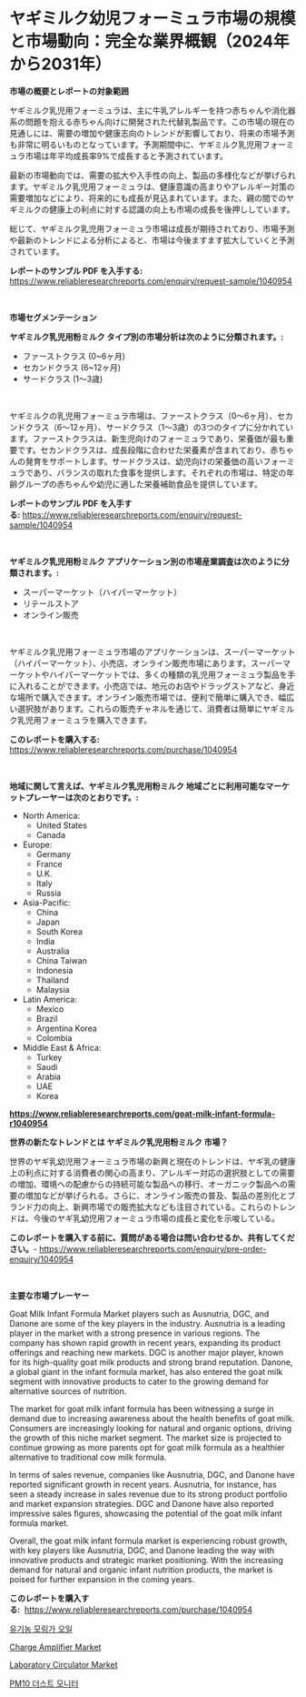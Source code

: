 <p><h1>ヤギミルク幼児フォーミュラ市場の規模と市場動向：完全な業界概観（2024年から2031年）</h1></p><p><strong>市場の概要とレポートの対象範囲</strong></p>
<p><p>ヤギミルク乳児用フォーミュラは、主に牛乳アレルギーを持つ赤ちゃんや消化器系の問題を抱える赤ちゃん向けに開発された代替乳製品です。この市場の現在の見通しには、需要の増加や健康志向のトレンドが影響しており、将来の市場予測も非常に明るいものとなっています。予測期間中に、ヤギミルク乳児用フォーミュラ市場は年平均成長率9%で成長すると予測されています。</p><p>最新の市場動向では、需要の拡大や入手性の向上、製品の多様化などが挙げられます。ヤギミルク乳児用フォーミュラは、健康意識の高まりやアレルギー対策の需要増加などにより、将来的にも成長が見込まれています。また、親の間でのヤギミルクの健康上の利点に対する認識の向上も市場の成長を後押ししています。</p><p>総じて、ヤギミルク乳児用フォーミュラ市場は成長が期待されており、市場予測や最新のトレンドによる分析によると、市場は今後ますます拡大していくと予測されています。</p></p>
<p><strong>レポートのサンプル PDF を入手する:</strong> <a href="https://www.reliableresearchreports.com/enquiry/request-sample/1040954">https://www.reliableresearchreports.com/enquiry/request-sample/1040954</a></p>
<p>&nbsp;</p>
<p><strong>市場セグメンテーション</strong></p>
<p><strong>ヤギミルク乳児用粉ミルク タイプ別の市場分析は次のように分類されます。:</strong></p>
<p><ul><li>ファーストクラス (0~6ヶ月)</li><li>セカンドクラス (6~12ヶ月)</li><li>サードクラス (1～3歳)</li></ul></p>
<p>&nbsp;</p>
<p><p>ヤギミルクの乳児用フォーミュラ市場は、ファーストクラス（0〜6ヶ月）、セカンドクラス（6〜12ヶ月）、サードクラス（1〜3歳）の3つのタイプに分かれています。ファーストクラスは、新生児向けのフォーミュラであり、栄養価が最も重要です。セカンドクラスは、成長段階に合わせた栄養素が含まれており、赤ちゃんの発育をサポートします。サードクラスは、幼児向けの栄養価の高いフォーミュラであり、バランスの取れた食事を提供します。それぞれの市場は、特定の年齢グループの赤ちゃんや幼児に適した栄養補助食品を提供しています。</p></p>
<p><strong>レポートのサンプル PDF を入手する:</strong>&nbsp;<a href="https://www.reliableresearchreports.com/enquiry/request-sample/1040954">https://www.reliableresearchreports.com/enquiry/request-sample/1040954</a></p>
<p>&nbsp;</p>
<p><strong> ヤギミルク乳児用粉ミルク アプリケーション別の市場産業調査は次のように分類されます。:</strong></p>
<p><ul><li>スーパーマーケット（ハイパーマーケット）</li><li>リテールストア</li><li>オンライン販売</li></ul></p>
<p>&nbsp;</p>
<p><p>ヤギミルク乳児用フォーミュラ市場のアプリケーションは、スーパーマーケット（ハイパーマーケット）、小売店、オンライン販売市場にあります。スーパーマーケットやハイパーマーケットでは、多くの種類の乳児用フォーミュラ製品を手に入れることができます。小売店では、地元のお店やドラッグストアなど、身近な場所で購入できます。オンライン販売市場では、便利で簡単に購入でき、幅広い選択肢があります。これらの販売チャネルを通じて、消費者は簡単にヤギミルク乳児用フォーミュラを購入できます。</p></p>
<p><strong>このレポートを購入する:</strong>&nbsp; <a href="https://www.reliableresearchreports.com/purchase/1040954">https://www.reliableresearchreports.com/purchase/1040954</a></p>
<p>&nbsp;</p>
<p><strong>地域に関して言えば、ヤギミルク乳児用粉ミルク 地域ごとに利用可能なマーケットプレーヤーは次のとおりです。:</strong></p>
<p><ul>
    <li>
        North America:
        <ul>
            <li>United States</li>
            <li>Canada</li>
        </ul>
    </li>
    <li>
        Europe:
        <ul>
            <li>Germany</li>
            <li>France</li>
            <li>U.K.</li>
            <li>Italy</li>
            <li>Russia</li>
        </ul>
    </li>
    <li>
        Asia-Pacific:
        <ul>
            <li>China</li>
            <li>Japan</li>
            <li>South Korea</li>
            <li>India</li>
            <li>Australia</li>
            <li>China Taiwan</li>
            <li>Indonesia</li>
            <li>Thailand</li>
            <li>Malaysia</li>
        </ul>
    </li>
    <li>
        Latin America:
        <ul>
            <li>Mexico</li>
            <li>Brazil</li>
            <li>Argentina Korea</li>
            <li>Colombia</li>
        </ul>
    </li>
    <li>
        Middle East & Africa:
        <ul>
            <li>Turkey</li>
            <li>Saudi</li>
            <li>Arabia</li>
            <li>UAE</li>
            <li>Korea</li>
        </ul>
    </li>
    </ul></p>
<p><strong><a href="https://www.reliableresearchreports.com/goat-milk-infant-formula-r1040954">https://www.reliableresearchreports.com/goat-milk-infant-formula-r1040954</a></strong>&nbsp;</p>
<p><strong>世界の新たなトレンドとは ヤギミルク乳児用粉ミルク 市場？</strong></p>
<p><p>世界のヤギ乳幼児用フォーミュラ市場の新興と現在のトレンドは、ヤギ乳の健康上の利点に対する消費者の関心の高まり、アレルギー対応の選択肢としての需要の増加、環境への配慮からの持続可能な製品への移行、オーガニック製品への需要の増加などが挙げられる。さらに、オンライン販売の普及、製品の差別化とブランド力の向上、新興市場での販売拡大なども注目されている。これらのトレンドは、今後のヤギ乳幼児用フォーミュラ市場の成長と変化を示唆している。</p></p>
<p><strong>このレポートを購入する前に、質問がある場合は問い合わせるか、共有してください。</strong>- <a href="https://www.reliableresearchreports.com/enquiry/pre-order-enquiry/1040954">https://www.reliableresearchreports.com/enquiry/pre-order-enquiry/1040954</a></p>
<p>&nbsp;</p>
<p><strong>主要な市場プレーヤー</strong></p>
<p><p>Goat Milk Infant Formula Market players such as Ausnutria, DGC, and Danone are some of the key players in the industry. Ausnutria is a leading player in the market with a strong presence in various regions. The company has shown rapid growth in recent years, expanding its product offerings and reaching new markets. DGC is another major player, known for its high-quality goat milk products and strong brand reputation. Danone, a global giant in the infant formula market, has also entered the goat milk segment with innovative products to cater to the growing demand for alternative sources of nutrition.</p><p>The market for goat milk infant formula has been witnessing a surge in demand due to increasing awareness about the health benefits of goat milk. Consumers are increasingly looking for natural and organic options, driving the growth of this niche market segment. The market size is projected to continue growing as more parents opt for goat milk formula as a healthier alternative to traditional cow milk formula.</p><p>In terms of sales revenue, companies like Ausnutria, DGC, and Danone have reported significant growth in recent years. Ausnutria, for instance, has seen a steady increase in sales revenue due to its strong product portfolio and market expansion strategies. DGC and Danone have also reported impressive sales figures, showcasing the potential of the goat milk infant formula market.</p><p>Overall, the goat milk infant formula market is experiencing robust growth, with key players like Ausnutria, DGC, and Danone leading the way with innovative products and strategic market positioning. With the increasing demand for natural and organic infant nutrition products, the market is poised for further expansion in the coming years.</p></p>
<p><strong>このレポートを購入する:</strong>&nbsp;&nbsp;<a href="https://www.reliableresearchreports.com/purchase/1040954">https://www.reliableresearchreports.com/purchase/1040954</a></p>
<p><p><a href="https://github.com/wallacBahrtyinger567686/Market-Research-Report-List-1/blob/main/287732826527.md">유기농 모링가 오일</a></p><p><a href="https://github.com/Sarissaschmalingtr6fz2739/Market-Research-Report-List-2/blob/main/charge-amplifier-market.md">Charge Amplifier Market</a></p><p><a href="https://github.com/jodemen/Market-Research-Report-List-2/blob/main/laboratory-circulator-market.md">Laboratory Circulator Market</a></p><p><a href="https://github.com/WilburKihn5676/Market-Research-Report-List-1/blob/main/772533026526.md">PM10 더스트 모니터</a></p></p>